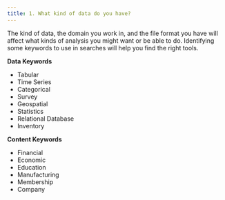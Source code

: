 ```yaml
---
title: 1. What kind of data do you have?
---
```

The kind of data, the domain you work in, and the file format you have will affect what kinds of analysis you might want or be able to do. Identifying some keywords to use in searches will help you find the right tools.

**Data Keywords**

* Tabular
* Time Series
* Categorical
* Survey
* Geospatial
* Statistics
* Relational Database
* Inventory

**Content Keywords**

* Financial
* Economic
* Education
* Manufacturing
* Membership
* Company

